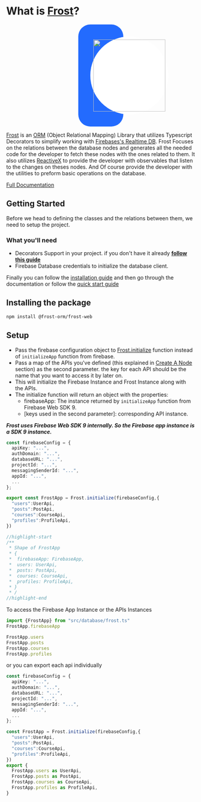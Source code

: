 # What is [Frost](https://frost.sami-mishal.online/)?
<div style="margin: auto 12rem; background-color: #236bfe; padding: 2rem; border-radius: 2rem">
<div style="border-radius: 100%; background-color: white; height: 13rem;width: 13rem; align-items: center; justify-content: center; display: flex; margin: auto; "><img style="height: 12rem; width: 12rem; " src="https://frost.sami-mishal.online/img/logo.svg"/></div></div>


[Frost](https://frost.sami-mishal.online/) is an [ORM](https://en.wikipedia.org/wiki/Object%E2%80%93relational_mapping) (Object Relational Mapping) Library that utilizes Typescript Decorators to simplify working with [Firebases's Realtime DB](https://firebase.google.com/products/realtime-database).
Frost Focuses on the relations between the database nodes and generates all the needed code for the developer to fetch these nodes with the ones related to them.
It also utilizes [ReactiveX](https://reactivex.io/) to provide the developer with observables that listen to the changes on theses nodes. And Of course provide the developer with the utilities to preform basic operations on the database.

[Full Documentation](https://frost.sami-mishal.online/docs)

## Getting Started

Before we head to defining the classes and the relations between them, we need to setup the project.

### What you'll need

- Decorators Support in your project. if you don't have it already **[follow this guide](https://frost.sami-mishal.online/docs/guides/decorators-support)**
- Firebase Database credentials to initialize the database client.

Finally you can follow the [installation guide](https://frost.sami-mishal.online/docs/guides/installation) and then go through the documentation or follow the [quick start guide](/docs/guides/quick-start)

## Installing the package

```bash
npm install @frost-orm/frost-web
```

## Setup

- Pass the firebase configuration object to [Frost.initialize](/api/classes/Frost#initialize) function instead of `initializeApp` function from firebase.
- Pass a map of the APIs you've defined (this explained in [Create A Node](/docs/fundamentals/create-a-node) section) as the second parameter. the key for each API should be the name that you want to access it by later on.
- This will initialize the Firebase Instance and Frost Instance along with the APIs.
- The initialize function will return an object with the properties:
  - firebaseApp: The instance returned by `initializeApp` function from Firebase Web SDK 9.
  - [keys used in the second parameter]: corresponding API instance.
  

***Frost uses Firebase Web SDK 9 internally. So the Firebase app instance is a SDK 9 instance.***


```typescript
const firebaseConfig = {
  apiKey: "...",
  authDomain: "...",
  databaseURL: "...",
  projectId: "...",
  messagingSenderId: "...",
  appId: "...",
  ...
};

export const FrostApp = Frost.initialize(firebaseConfig,{
  "users":UserApi,
  "posts":PostApi,
  "courses":CourseApi,
  "profiles":ProfileApi,
})

//highlight-start
/**
 * Shape of FrostApp
 * {
 *  firebaseApp: FirebaseApp,
 *  users: UserApi,
 *  posts: PostApi,
 *  courses: CourseApi,
 *  profiles: ProfileApi,
 * }
 * /
//highlight-end

```

To access the Firebase App Instance or the APIs Instances

```ts
import {FrostApp} from "src/database/frost.ts"
FrostApp.firebaseApp

FrostApp.users
FrostApp.posts
FrostApp.courses
FrostApp.profiles
```

or you can export each api individually

```ts
const firebaseConfig = {
  apiKey: "...",
  authDomain: "...",
  databaseURL: "...",
  projectId: "...",
  messagingSenderId: "...",
  appId: "...",
  ...
};

const FrostApp = Frost.initialize(firebaseConfig,{
  "users":UserApi,
  "posts":PostApi,
  "courses":CourseApi,
  "profiles":ProfileApi,
})
export {
  FrostApp.users as UserApi,
  FrostApp.posts as PostApi,
  FrostApp.courses as CourseApi,
  FrostApp.profiles as ProfileApi,
}
```
